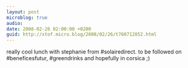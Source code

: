 ```yaml
---
layout: post
microblog: true
audio: 
date: 2008-02-26 02:00:00 +0200
guid: http://xtof.micro.blog/2008/02/26/t760712852.html
---
```

really cool lunch with stephanie from #solairedirect. to be followed on #beneficesfutur, #greendrinks and hopefully in corsica ;)
